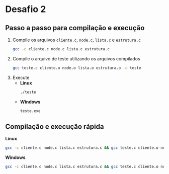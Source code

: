 # Desafio 2

## Passo a passo para compilação e execução
1. Compile os arquivos `cliente.c`, `node.c`, `lista.c` e `estrutura.c`
    ```bash
    gcc -c cliente.c node.c lista.c estrutura.c
    ```
2. Compile o arquivo de teste utilizando os arquivos compilados
    ```bash
    gcc teste.c cliente.o node.o lista.o estrutura.o -o teste
    ```
3. Execute
    - **Linux**
        ```bash
        ./teste
        ```
    - **Windows**
        ```bash
        teste.exe
        ```

## Compilação e execução rápida

**Linux**
```bash
gcc -c cliente.c node.c lista.c estrutura.c && gcc teste.c cliente.o node.o lista.o estrutura.o -o teste && ./teste
```

**Windows**
```bash
gcc -c cliente.c node.c lista.c estrutura.c && gcc teste.c cliente.o node.o lista.o estrutura.o -o teste && teste.exe
```